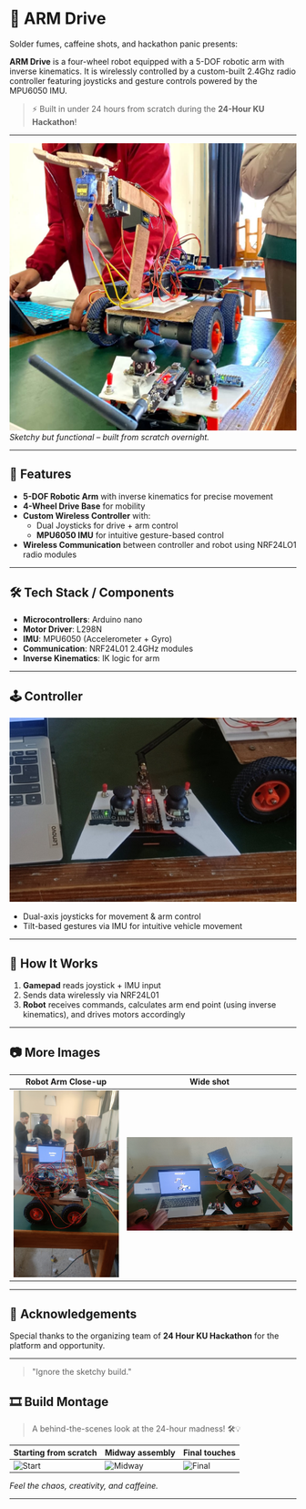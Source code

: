 # 🤖 ARM Drive

Solder fumes, caffeine shots, and hackathon panic presents:

**ARM Drive** is a four-wheel robot equipped with a 5-DOF robotic arm with inverse kinematics. It is wirelessly controlled by a custom-built 2.4Ghz radio controller featuring joysticks and gesture controls powered by the MPU6050 IMU.

> ⚡ Built in under 24 hours from scratch during the **24-Hour KU Hackathon**! 



---

![ARM Drive Overview](images/1.jpg)
*Sketchy but functional – built from scratch overnight.*

---

## 🚀 Features

- **5-DOF Robotic Arm** with inverse kinematics for precise movement
- **4-Wheel Drive Base** for mobility
- **Custom Wireless Controller** with:
  - Dual Joysticks for drive + arm control
  - **MPU6050 IMU** for intuitive gesture-based control
- **Wireless Communication** between controller and robot using NRF24LO1 radio modules


---

## 🛠️ Tech Stack / Components

- **Microcontrollers**: Arduino nano
- **Motor Driver**: L298N
- **IMU**: MPU6050 (Accelerometer + Gyro)
- **Communication**: NRF24L01 2.4GHz modules
- **Inverse Kinematics**: IK logic for arm

---

## 🕹️ Controller

![Custom Controller](images/4.jpg)

- Dual-axis joysticks for movement & arm control  
- Tilt-based gestures via IMU for intuitive vehicle movement

---

## 🔧 How It Works

1. **Gamepad** reads joystick + IMU input
2. Sends data wirelessly via NRF24L01
3. **Robot** receives commands, calculates arm end point (using inverse kinematics), and drives motors accordingly

---

## 📷 More Images

| Robot Arm Close-up | Wide shot |
|--------------------|------------------|
| ![Arm](images/2.jpg) | ![Photo](images/3.jpg) |

---


## 🤝 Acknowledgements

Special thanks to the organizing team of **24 Hour KU Hackathon** for the platform and opportunity.

---


> "Ignore the sketchy build."

## 🎞️ Build Montage

> A behind-the-scenes look at the 24-hour madness! 🛠️💡

| Starting from scratch | Midway assembly | Final touches |
|-----------------------|------------------|----------------|
| ![Start](images/build-start.jpg) | ![Midway](images/build-mid.jpg) | ![Final](images/build-final.jpg) |

*Feel the chaos, creativity, and caffeine.*

---
